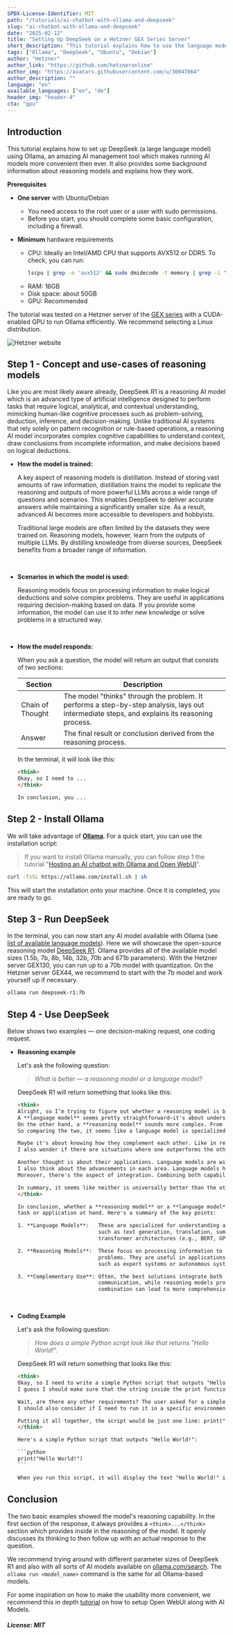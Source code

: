 ```yaml
---
SPDX-License-Identifier: MIT
path: "/tutorials/ai-chatbot-with-ollama-and-deepseek"
slug: "ai-chatbot-with-ollama-and-deepseek"
date: "2025-02-12"
title: "Setting Up DeepSeek on a Hetzner GEX Series Server"
short_description: "This tutorial explains how to use the language model DeepSeek R1."
tags: ["Ollama", "DeepSeek", "Ubuntu", "Debian"]
author: "Hetzner"
author_link: "https://github.com/hetzneronline"
author_img: "https://avatars.githubusercontent.com/u/30047064"
author_description: ""
language: "en"
available_languages: ["en", "de"]
header_img: "header-4"
cta: "gpu"
---
```


## Introduction

This tutorial explains how to set up DeepSeek (a large language model) using Ollama, an amazing AI management tool which makes running AI models more convenient then ever. It also provides some background information about reasoning models and explains how they work.

**Prerequisites**

* **One server** with Ubuntu/Debian
  * You need access to the root user or a user with sudo permissions.
  * Before you start, you should complete some basic configuration, including a firewall.

* **Minimum** hardware requirements
  * CPU: Ideally an Intel/AMD CPU that supports AVX512 or DDR5. To check, you can run:
    ```bash
    lscpu | grep -o 'avx512' && sudo dmidecode -t memory | grep -i "DDR5"
    ```
  * RAM: 16GB
  * Disk space: about 50GB
  * GPU: Recommended

The tutorial was tested on a Hetzner server of the [GEX series](https://www.hetzner.com/dedicated-rootserver/matrix-gpu/) with a CUDA-enabled GPU to run Ollama efficiently. We recommend selecting a Linux distribution.

![Hetzner website](images/01_Hetzner-website.png)

## Step 1 - Concept and use-cases of reasoning models

Like you are most likely aware already, DeepSeek R1 is a reasoning AI model which is an advanced type of artificial intelligence designed to perform tasks that require logical, analytical, and contextual understanding, mimicking human-like cognitive processes such as problem-solving, deduction, inference, and decision-making. Unlike traditional AI systems that rely solely on pattern recognition or rule-based operations, a reasoning AI model incorporates complex cognitive capabilities to understand context, draw conclusions from incomplete information, and make decisions based on logical deductions.

* **How the model is trained:**
  
  A key aspect of reasoning models is distillation. Instead of storing vast amounts of raw information, distillation trains the model to replicate the reasoning and outputs of more powerful LLMs across a wide range of questions and scenarios. This enables DeepSeek to deliver accurate answers while maintaining a significantly smaller size. As a result, advanced AI becomes more accessible to developers and hobbyists.
  
  Traditional large models are often limited by the datasets they were trained on. Reasoning models, however, learn from the outputs of multiple LLMs. By distilling knowledge from diverse sources, DeepSeek benefits from a broader range of information.

<br>

* **Scenarios in which the model is used:**
  
  Reasoning models focus on processing information to make logical deductions and solve complex problems. They are useful in applications requiring decision-making based on data. If you provide some information, the model can use it to infer new knowledge or solve problems in a structured way.

<br>

* **How the model responds:**
  
  When you ask a question, the model will return an output that consists of two sections:
  
  | Section          | Description |
  | ---------------- | ----------- |
  | Chain of Thought | The model "thinks" through the problem. It performs a step-by-step analysis, lays out intermediate steps, and explains its reasoning process. |
  | Answer           | The final result or conclusion derived from the reasoning process. |
  
  In the terminal, it will look like this:
  
  ```html
  <think>
  Okay, so I need to ...
  </think>
  
  In conclusion, you ...
  ```

## Step 2 - Install Ollama

We will take advantage of [**Ollama**](https://ollama.com/). For a quick start, you can use the installation script:

> If you want to install Ollama manually, you can follow step 1 the tutorial "[Hosting an AI chatbot with Ollama and Open WebUI](https://community.hetzner.com/tutorials/ai-chatbot-with-ollama-and-open-webui#step-1---install-ollama)".

```bash
curl -fsSL https://ollama.com/install.sh | sh
```

This will start the installation onto your machine. Once it is completed, you are ready to go.

## Step 3 - Run DeepSeek

In the terminal, you can now start any AI model available with Ollama (see [list of available language models](https://ollama.com/library)). Here we will showcase the open-source reasoning model [DeepSeek R1](https://github.com/deepseek-ai/DeepSeek-R1). Ollama provides all of the available model sizes (1.5b, 7b, 8b, 14b, 32b, 70b and 671b parameters). With the Hetzner server GEX130, you can run up to a 70b model with quantization. On the Hetzner server GEX44, we recommend to start with the 7b model and work yourself up if necessary.

```bash
ollama run deepseek-r1:7b
```

## Step 4 - Use DeepSeek

Below shows two examples — one decision-making request, one coding request.

* **Reasoning example**
  
  Let's ask the following question:
  
  > *What is better — a reasoning model or a language model?*
  
  DeepSeek R1 will return something that looks like this:
  
  ```html
  <think>
  Alright, so I’m trying to figure out whether a reasoning model is better than a language model or vice versa. First off, I need to understand what each of these actually does.
  A **language model** seems pretty straightforward—it's about understanding and generating human language. So if I were to ask it to write a essay or translate something, it would do that for me. It probably learns from vast amounts of text data to get better at predicting the next word or sentence.
  On the other hand, a **reasoning model** sounds more complex. From what I gather, reasoning models aren't just about language; they also process information and make logical deductions based on that information. If you gave it some facts, it could use those to infer new knowledge or solve problems in a structured way.
  So comparing the two, it seems like a language model is specialized for handling linguistic tasks, while a reasoning model handles more cognitive tasks involving logic and inference. But I’m not sure if one is inherently better than the other—it probably depends on what you need for your task.
  
  Maybe it's about knowing how they complement each other. Like in real-world scenarios, you often need both language to communicate and reasoning to understand context or make decisions based on information. So perhaps using them together provides a more comprehensive solution.
  I also wonder if there are situations where one outperforms the other exclusively. For example, if I'm building an app that needs to have deep conversations with users (like chatbots), a language model would be essential for making the interactions natural and coherent. But if the app needs to understand complex data or solve intricate problems based on that data, then maybe a reasoning model would add more value.
  
  Another thought is about their applications. Language models are widely used in areas like NLP tasks (Natural Language Processing), text generation, translation, etc., because they're so fundamental to how we communicate. Reasoning models might be more niche but crucial for specialized AI systems that need to perform logical reasoning, such as search engines, expert systems, or autonomous systems.
  I also think about the advancements in each area. Language models have seen huge improvements with things like transformer architectures (e.g., BERT, GPT), making them more accurate and versatile. Reasoning models might benefit from advancements in logic-based AI or probabilistic reasoning, but they could be slower or less accessible to develop compared to language models.
  Moreover, there's the aspect of integration. Combining both capabilities into a single model might offer more flexibility and robustness for complex tasks. However, this also adds complexity and computational resources, which isn't always feasible.
  
  In summary, it seems like neither is universally better than the other. It really depends on what you're trying to achieve—whether it's handling language-based tasks with a language model or tackling cognitive reasoning tasks with a reasoning model.
  </think>
  
  In conclusion, whether a **reasoning model** or a **language model** is "better" depends entirely on the specific
  task or application at hand. Here's a summary of the key points:
  
  1. **Language Models**:   These are specialized for understanding and generating human language. They excel in tasks
                            such as text generation, translation, summarization, and conversational AI (e.g., chatbots). Advances like
                            transformer architectures (e.g., BERT, GPT) have significantly enhanced their capabilities.
  
  2. **Reasoning Models**:  These focus on processing information to make logical deductions and solve complex
                            problems. They are useful in applications requiring decision-making based on data, 
                            such as expert systems or autonomous systems.
  
  3. **Complementary Use**: Often, the best solutions integrate both approaches. Language models handle
                            communication, while reasoning models provide cognitive capabilities. This 
                            combination can lead to more comprehensive AI systems tailored to specific needs.
  ```

<br>

* **Coding Example**
  
  Let's ask the following question:
  
  > *How does a simple Python script look like that returns "Hello World!".*
  
  DeepSeek R1 will return something that looks like this:
  
  ``````html
  <think>
  Okay, so I need to write a simple Python script that outputs "Hello World!". Hmm, let me think about how to do this. I remember from my classes that in Python, you can print messages using the print() function. So maybe it's as simple as writing something like print("Hello World!"). But wait, is there more to it?
  I guess I should make sure that the string inside the print function is exactly "Hello World!". Let me check if I need quotes around each letter or not. No, in Python, you can just put the entire string inside the quotes and pass it directly to print(). So writing print("Hello World!") should do it.
  
  Wait, are there any other requirements? The user asked for a simple script that returns "Hello World!", so maybe they just want the code without any extra explanations or error handling. That makes sense because adding too much might complicate things when someone is just starting out.
  I should also consider if I need to run it in a specific environment, but since it's Python, as long as the syntax is correct, it should work on most setups. Maybe the user doesn't need to worry about that for such a simple script.
  
  Putting it all together, the script would be just one line: print("Hello World!"). I don't think there are any imports needed here because this is a straightforward print statement without any functions or classes being called from libraries. So that should do it.
  </think>
  
  Here's a simple Python script that outputs "Hello World!":
  
  ```python
  print("Hello World!")
  ```
  
  When you run this script, it will display the text "Hello World!" in the console.
  ``````

## Conclusion

The two basic examples showed the model's reasoning capability. In the first section of the response, it always provides a `<think>...</think>` section which provides inside in the reasoning of the model. It openly discusses its thinking to then follow up with an actual response to the question. 

We recommend trying around with different parameter sizes of DeepSeek R1 and also with all sorts of AI models available on [ollama.com/search](https://ollama.com/search). The `ollama run <model_name>` command is the same for all Ollama-based models.

For some inspiration on how to make the usability more convenient, we recommend this in depth [tutorial](https://community.hetzner.com/tutorials/ai-chatbot-with-ollama-and-open-webui) on how to setup Open WebUI along with AI Models.

##### License: MIT

<!--

Contributor's Certificate of Origin

By making a contribution to this project, I certify that:

(a) The contribution was created in whole or in part by me and I have
    the right to submit it under the license indicated in the file; or

(b) The contribution is based upon previous work that, to the best of my
    knowledge, is covered under an appropriate license and I have the
    right under that license to submit that work with modifications,
    whether created in whole or in part by me, under the same license
    (unless I am permitted to submit under a different license), as
    indicated in the file; or

(c) The contribution was provided directly to me by some other person
    who certified (a), (b) or (c) and I have not modified it.

(d) I understand and agree that this project and the contribution are
    public and that a record of the contribution (including all personal
    information I submit with it, including my sign-off) is maintained
    indefinitely and may be redistributed consistent with this project
    or the license(s) involved.

Signed-off-by: Hetzner

-->